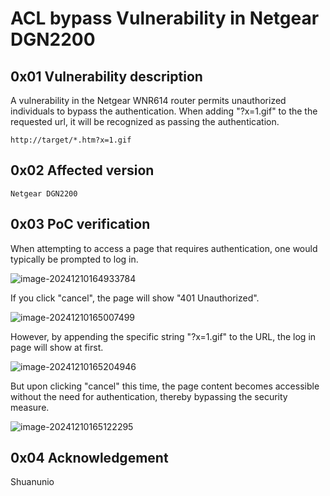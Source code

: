 #  ACL bypass Vulnerability in Netgear DGN2200

## 0x01 Vulnerability description

A  vulnerability in the Netgear WNR614 router permits unauthorized individuals to bypass the authentication. When adding "?x=1.gif" to the the requested url, it will be recognized as passing the authentication.

```
http://target/*.htm?x=1.gif
```

## 0x02 Affected version

``` 
Netgear DGN2200
```

## 0x03 PoC verification

When attempting to access a page that requires authentication, one would typically be prompted to log in.

![image-20241210164933784](D:\edu\master\repo\CVE_Requests\Netgear\DGN2200\assets\image-20241210164933784.png)

If you click "cancel", the page will show "401 Unauthorized".

![image-20241210165007499](D:\edu\master\repo\CVE_Requests\Netgear\DGN2200\assets\image-20241210165007499.png)

However, by appending the specific string "?x=1.gif" to the URL, the log in page will show at first.

![image-20241210165204946](D:\edu\master\repo\CVE_Requests\Netgear\DGN2200\assets\image-20241210165204946.png)

But upon clicking "cancel" this time, the page content becomes accessible without the need for authentication, thereby bypassing the security measure.

![image-20241210165122295](D:\edu\master\repo\CVE_Requests\Netgear\DGN2200\assets\image-20241210165122295.png)

## 0x04 Acknowledgement

Shuanunio